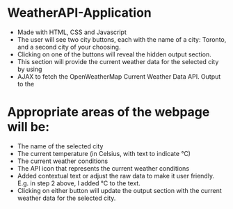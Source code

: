 # WeatherAPI-Application
- Made with HTML, CSS and Javascript
- The user will see two city buttons, each with the name of a city: Toronto, and a second city of your choosing.
- Clicking on one of the buttons will reveal the hidden output section.
- This section will provide the current weather data for the selected city by using 
- AJAX to fetch the OpenWeatherMap Current Weather Data API. Output to the 
# Appropriate areas of the webpage will be:
-  The name of the selected city
-  The current temperature (in Celsius, with text to indicate °C)
-  The current weather conditions
-  The API icon that represents the current weather conditions
-  Added contextual text or adjust the raw data to make it user friendly. E.g. in step 2 above, I added °C to the text.
- Clicking on either button will update the output section with the current weather data for the selected city.

